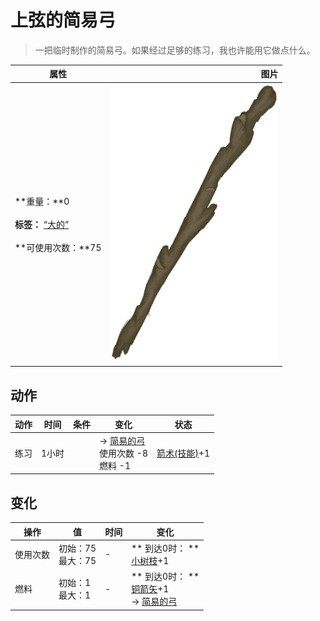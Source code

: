 # 上弦的简易弓  
> 一把临时制作的简易弓。如果经过足够的练习，我也许能用它做点什么。  
  
  属性  |   图片   
 ----  |  ----:   
 **重量：**0<br><br>**标签：**	[“大的”](tag_Large.md)<br><br>**可使用次数：**75  |  ![](Sprite/StickLong.png)   
  
## 动作  
动作  |  时间  |  条件  |  变化  |  状态  
----  |  ----  |  ----  |  ----  |  ----  
练习<br>  |  1小时  |    |  → [简易的弓](BowRustic.md)<br>使用次数  -8<br>燃料  -1<br>  |  [箭术(技能)](Skill_Archery.md)+1  
## 变化   
操作  |  值  |  时间  |  变化  
----  |  ----  |  ----  |  ----  
使用次数  |  初始：75<br>最大：75  |  -  |  ** 到达0时： **<br>[小树枝](Sticks.md)+1   
燃料  |  初始：1<br>最大：1  |  -  |  ** 到达0时： **<br>[铜箭矢](ArrowCopper.md)+1 <br>→ [简易的弓](BowRustic.md)  
